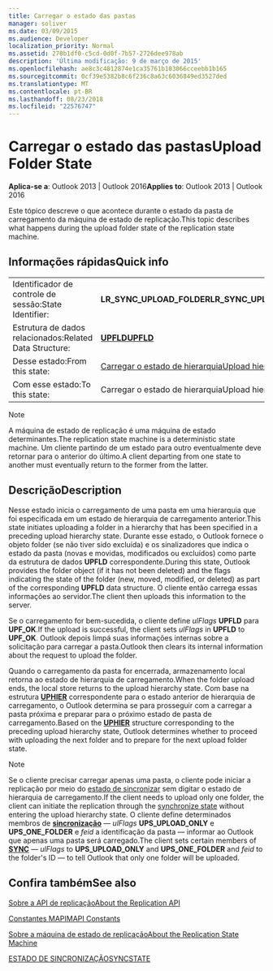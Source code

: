 ```yaml
---
title: Carregar o estado das pastas
manager: soliver
ms.date: 03/09/2015
ms.audience: Developer
localization_priority: Normal
ms.assetid: 270b1df0-c5cd-0d0f-7b57-2726dee978ab
description: 'Última modificação: 9 de março de 2015'
ms.openlocfilehash: ae8c3c4012874e1ca35761b103066cceebb1b165
ms.sourcegitcommit: 0cf39e5382b8c6f236c8a63c6036849ed3527ded
ms.translationtype: MT
ms.contentlocale: pt-BR
ms.lasthandoff: 08/23/2018
ms.locfileid: "22576747"
---
```

# <a name="upload-folder-state"></a><span data-ttu-id="746a0-103">Carregar o estado das pastas</span><span class="sxs-lookup"><span data-stu-id="746a0-103">Upload Folder State</span></span>

  
  
<span data-ttu-id="746a0-104">**Aplica-se a**: Outlook 2013 | Outlook 2016</span><span class="sxs-lookup"><span data-stu-id="746a0-104">**Applies to**: Outlook 2013 | Outlook 2016</span></span> 
  
 <span data-ttu-id="746a0-105">Este tópico descreve o que acontece durante o estado da pasta de carregamento da máquina de estado de replicação.</span><span class="sxs-lookup"><span data-stu-id="746a0-105">This topic describes what happens during the upload folder state of the replication state machine.</span></span> 
  
## <a name="quick-info"></a><span data-ttu-id="746a0-106">Informações rápidas</span><span class="sxs-lookup"><span data-stu-id="746a0-106">Quick info</span></span>

|||
|:-----|:-----|
|<span data-ttu-id="746a0-107">Identificador de controle de sessão:</span><span class="sxs-lookup"><span data-stu-id="746a0-107">State Identifier:</span></span>  <br/> |<span data-ttu-id="746a0-108">**LR_SYNC_UPLOAD_FOLDER**</span><span class="sxs-lookup"><span data-stu-id="746a0-108">**LR_SYNC_UPLOAD_FOLDER**</span></span> <br/> |
|<span data-ttu-id="746a0-109">Estrutura de dados relacionados:</span><span class="sxs-lookup"><span data-stu-id="746a0-109">Related Data Structure:</span></span>  <br/> |<span data-ttu-id="746a0-110">**[UPFLD](upfld.md)**</span><span class="sxs-lookup"><span data-stu-id="746a0-110">**[UPFLD](upfld.md)**</span></span> <br/> |
|<span data-ttu-id="746a0-111">Desse estado:</span><span class="sxs-lookup"><span data-stu-id="746a0-111">From this state:</span></span>  <br/> |[<span data-ttu-id="746a0-112">Carregar o estado de hierarquia</span><span class="sxs-lookup"><span data-stu-id="746a0-112">Upload hierarchy state</span></span>](upload-hierarchy-state.md) <br/> |
|<span data-ttu-id="746a0-113">Com esse estado:</span><span class="sxs-lookup"><span data-stu-id="746a0-113">To this state:</span></span>  <br/> |<span data-ttu-id="746a0-114">Carregar o estado de hierarquia</span><span class="sxs-lookup"><span data-stu-id="746a0-114">Upload hierarchy state</span></span>  <br/> |
   
> [!NOTE]
> <span data-ttu-id="746a0-115">A máquina de estado de replicação é uma máquina de estado determinantes.</span><span class="sxs-lookup"><span data-stu-id="746a0-115">The replication state machine is a deterministic state machine.</span></span> <span data-ttu-id="746a0-116">Um cliente partindo de um estado para outro eventualmente deve retornar para o anterior do último.</span><span class="sxs-lookup"><span data-stu-id="746a0-116">A client departing from one state to another must eventually return to the former from the latter.</span></span> 
  
## <a name="description"></a><span data-ttu-id="746a0-117">Descrição</span><span class="sxs-lookup"><span data-stu-id="746a0-117">Description</span></span>

<span data-ttu-id="746a0-118">Nesse estado inicia o carregamento de uma pasta em uma hierarquia que foi especificada em um estado de hierarquia de carregamento anterior.</span><span class="sxs-lookup"><span data-stu-id="746a0-118">This state initiates uploading a folder in a hierarchy that has been specified in a preceding upload hierarchy state.</span></span> <span data-ttu-id="746a0-119">Durante esse estado, o Outlook fornece o objeto folder (se não tiver sido excluída) e os sinalizadores que indica o estado da pasta (novas e movidas, modificados ou excluídos) como parte da estrutura de dados **UPFLD** correspondente.</span><span class="sxs-lookup"><span data-stu-id="746a0-119">During this state, Outlook provides the folder object (if it has not been deleted) and the flags indicating the state of the folder (new, moved, modified, or deleted) as part of the corresponding **UPFLD** data structure.</span></span> <span data-ttu-id="746a0-120">O cliente então carrega essas informações ao servidor.</span><span class="sxs-lookup"><span data-stu-id="746a0-120">The client then uploads this information to the server.</span></span> 
  
<span data-ttu-id="746a0-121">Se o carregamento for bem-sucedida, o cliente define *ulFlags* **UPFLD** para **UPF_OK**.</span><span class="sxs-lookup"><span data-stu-id="746a0-121">If the upload is successful, the client sets  *ulFlags*  in **UPFLD** to **UPF_OK**.</span></span> <span data-ttu-id="746a0-122">Outlook depois limpá suas informações internas sobre a solicitação para carregar a pasta.</span><span class="sxs-lookup"><span data-stu-id="746a0-122">Outlook then clears its internal information about the request to upload the folder.</span></span> 
  
<span data-ttu-id="746a0-123">Quando o carregamento da pasta for encerrada, armazenamento local retorna ao estado de hierarquia de carregamento.</span><span class="sxs-lookup"><span data-stu-id="746a0-123">When the folder upload ends, the local store returns to the upload hierarchy state.</span></span> <span data-ttu-id="746a0-124">Com base na estrutura **[UPHIER](uphier.md)** correspondente para o estado anterior de hierarquia de carregamento, o Outlook determina se para prosseguir com a carregar a pasta próxima e preparar para o próximo estado de pasta de carregamento.</span><span class="sxs-lookup"><span data-stu-id="746a0-124">Based on the **[UPHIER](uphier.md)** structure corresponding to the preceding upload hierarchy state, Outlook determines whether to proceed with uploading the next folder and to prepare for the next upload folder state.</span></span> 
  
> [!NOTE]
> <span data-ttu-id="746a0-125">Se o cliente precisar carregar apenas uma pasta, o cliente pode iniciar a replicação por meio do [estado de sincronizar](synchronize-state.md) sem digitar o estado de hierarquia de carregamento.</span><span class="sxs-lookup"><span data-stu-id="746a0-125">If the client needs to upload only one folder, the client can initiate the replication through the [synchronize state](synchronize-state.md) without entering the upload hierarchy state.</span></span> <span data-ttu-id="746a0-126">O cliente define determinados membros de **[sincronização](sync.md)** — *ulFlags* **UPS_UPLOAD_ONLY** e **UPS_ONE_FOLDER** e *feid* a identificação da pasta — informar ao Outlook que apenas uma pasta será carregado.</span><span class="sxs-lookup"><span data-stu-id="746a0-126">The client sets certain members of **[SYNC](sync.md)** —  *ulFlags*  to **UPS_UPLOAD_ONLY** and **UPS_ONE_FOLDER** and  *feid*  to the folder's ID — to tell Outlook that only one folder will be uploaded.</span></span> 
  
## <a name="see-also"></a><span data-ttu-id="746a0-127">Confira também</span><span class="sxs-lookup"><span data-stu-id="746a0-127">See also</span></span>



[<span data-ttu-id="746a0-128">Sobre a API de replicação</span><span class="sxs-lookup"><span data-stu-id="746a0-128">About the Replication API</span></span>](about-the-replication-api.md)
  
[<span data-ttu-id="746a0-129">Constantes MAPI</span><span class="sxs-lookup"><span data-stu-id="746a0-129">MAPI Constants</span></span>](mapi-constants.md)
  
[<span data-ttu-id="746a0-130">Sobre a máquina de estado de replicação</span><span class="sxs-lookup"><span data-stu-id="746a0-130">About the Replication State Machine</span></span>](about-the-replication-state-machine.md)
  
[<span data-ttu-id="746a0-131">ESTADO DE SINCRONIZAÇÃO</span><span class="sxs-lookup"><span data-stu-id="746a0-131">SYNCSTATE</span></span>](syncstate.md)

